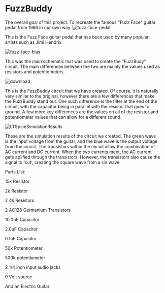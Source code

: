 # FuzzBuddy

The overall goal of this project: To recreate the famous "Fuzz Face" guitar pedal from 1966 in our own way.
![fuzz-face-pedal](https://github.com/user-attachments/assets/38dbec36-bd87-42f1-8264-8cb17a61fd52)

This is the Fuzz Face guitar pedal that has been used by many popular artists such as Jimi Hendrix. 

![fuzz-face-bias](https://github.com/user-attachments/assets/eabae81a-ebe0-4e31-b517-412f1e557a19)

This was the main schematic that was used to create the "FuzzBudy" circuit. The main differences between the two are mainly the values used as resistors and potentiometers. 


![download](https://github.com/user-attachments/assets/54833f10-8ecd-42ba-a6e5-774d6ad25d60)


This is the FuzzBuddy circuit that we have created. Of course, it is naturally very similar to the original, however there are a few differences that make the FuzzBuddy stand out. One such difference is the filter at the end of the circuit, with the capacitor being in parallel with the resistor that goes to ground. A few more key differences are the values on all of the resistor and potentiometer values that can allow for a different sound. 

![LTSpiceSimulationResults](https://github.com/user-attachments/assets/20fd7386-8d93-428e-82a9-f91c065e1bec)

These are the simulation results of the circuit we created. The green wave is the input voltage from the guitar, and the blue wave is the output voltage from the circuit. 
The transistors within the circuit allow the combination of AC current and DC current. When the two currents meet, the AC current gets aplified through the transistors. However, the transistors also cause the signal to 'cut', creating the square wave from a sin wave. 

Parts List:

15k Resistor

2k Resistor

2 4k Resistors

2 AC128 Germanium Transistors

10.0uF Capacitor

2.0uF Capacitor

0.1uF Capacitor

50k Potentiometer

500k potentiometer

2 1/4 inch input audio jacks

9 Volt source

And an Electric Guitar
